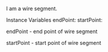 I am a wire segment.

Instance Variables
	endPoint:		<Object>
	startPoint:		<Object>

endPoint
	- end point of wire segment

startPoint
	- start point of wire segment
